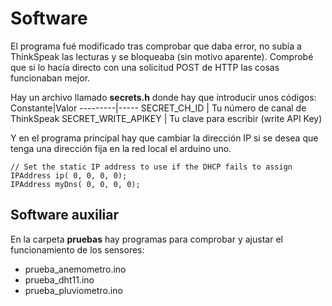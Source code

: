 # Software

El programa fué modificado tras comprobar que daba error, no subía a ThinkSpeak las lecturas y se bloqueaba (sin motivo aparente). 
Comprobé que si lo hacía directo con una solicitud POST de HTTP las cosas funcionaban mejor.

Hay un archivo llamado **secrets.h** donde hay que introducir unos códigos:
Constante|Valor
---------|-----
SECRET_CH_ID | Tu número de canal de ThinkSpeak
SECRET_WRITE_APIKEY | Tu clave para escribir (write API Key)
  

Y en el programa principal hay que cambiar la dirección IP si se desea que tenga una dirección fija en la red local el arduino uno.
    
    // Set the static IP address to use if the DHCP fails to assign
    IPAddress ip( 0, 0, 0, 0);
    IPAddress myDns( 0, 0, 0, 0);

## Software auxiliar

En la carpeta **pruebas** hay programas para comprobar y ajustar el funcionamiento de los sensores:
* prueba_anemometro.ino
* prueba_dht11.ino
* prueba_pluviometro.ino




